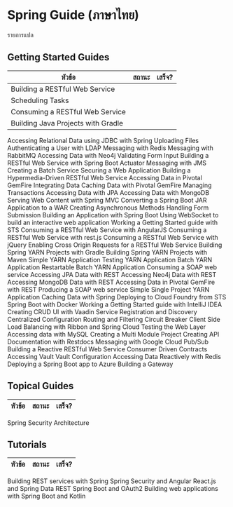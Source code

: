 # Spring Guide (ภาษาไทย)

รายการแปล


## Getting Started Guides

หัวข้อ | สถานะ | เสร็จ? |
-----|-------|-------|
Building a RESTful Web Service | 
Scheduling Tasks |
Consuming a RESTful Web Service |
Building Java Projects with Gradle |
Accessing Relational Data using JDBC with Spring
Uploading Files
Authenticating a User with LDAP
Messaging with Redis
Messaging with RabbitMQ
Accessing Data with Neo4j
Validating Form Input
Building a RESTful Web Service with Spring Boot Actuator
Messaging with JMS
Creating a Batch Service
Securing a Web Application
Building a Hypermedia-Driven RESTful Web Service
Accessing Data in Pivotal GemFire
Integrating Data
Caching Data with Pivotal GemFire
Managing Transactions
Accessing Data with JPA
Accessing Data with MongoDB
Serving Web Content with Spring MVC
Converting a Spring Boot JAR Application to a WAR
Creating Asynchronous Methods
Handling Form Submission
Building an Application with Spring Boot
Using WebSocket to build an interactive web application
Working a Getting Started guide with STS
Consuming a RESTful Web Service with AngularJS
Consuming a RESTful Web Service with rest.js
Consuming a RESTful Web Service with jQuery
Enabling Cross Origin Requests for a RESTful Web Service
Building Spring YARN Projects with Gradle
Building Spring YARN Projects with Maven
Simple YARN Application
Testing YARN Application
Batch YARN Application
Restartable Batch YARN Application
Consuming a SOAP web service
Accessing JPA Data with REST
Accessing Neo4j Data with REST
Accessing MongoDB Data with REST
Accessing Data in Pivotal GemFire with REST
Producing a SOAP web service
Simple Single Project YARN Application
Caching Data with Spring
Deploying to Cloud Foundry from STS
Spring Boot with Docker
Working a Getting Started guide with IntelliJ IDEA
Creating CRUD UI with Vaadin
Service Registration and Discovery
Centralized Configuration
Routing and Filtering
Circuit Breaker
Client Side Load Balancing with Ribbon and Spring Cloud
Testing the Web Layer
Accessing data with MySQL
Creating a Multi Module Project
Creating API Documentation with Restdocs
Messaging with Google Cloud Pub/Sub
Building a Reactive RESTful Web Service
Consumer Driven Contracts
Accessing Vault
Vault Configuration
Accessing Data Reactively with Redis
Deploying a Spring Boot app to Azure
Building a Gateway

## Topical Guides

หัวข้อ | สถานะ | เสร็จ? |
-----|-------|-------|
Spring Security Architecture

## Tutorials
หัวข้อ | สถานะ | เสร็จ? |
-----|-------|-------|
Building REST services with Spring
Spring Security and Angular
React.js and Spring Data REST
Spring Boot and OAuth2
Building web applications with Spring Boot and Kotlin
